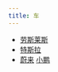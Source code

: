 ```yaml
---
title: 车
---
```

* [劳斯莱斯](./rolls-royce/readme.md)
* [特斯拉](./tesla.md)
* [蔚来](./nio.md) [小鹏](./xiaopeng.md)
